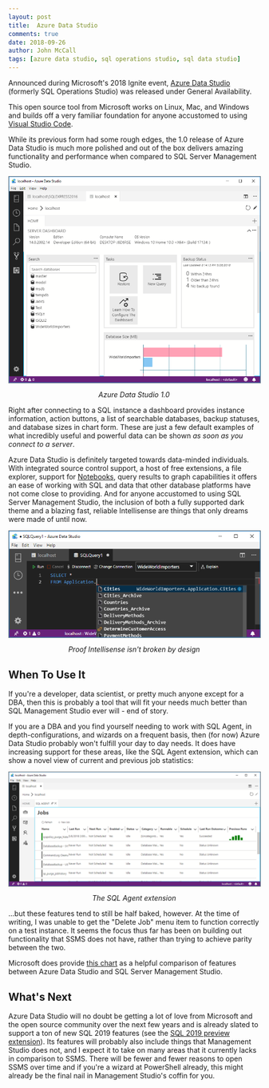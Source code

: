 ```yaml
---
layout: post
title:  Azure Data Studio
comments: true
date: 2018-09-26
author: John McCall
tags: [azure data studio, sql operations studio, sql data studio]
---
```


Announced during Microsoft's 2018 Ignite event, [Azure Data Studio](https://docs.microsoft.com/en-us/sql/azure-data-studio/download?view=sql-server-2017) (formerly SQL Operations Studio)
was released under General Availability.

This open source tool from Microsoft works on Linux, Mac, and Windows and builds off a very familiar foundation for anyone accustomed to using [Visual Studio Code](https://code.visualstudio.com/).

While its previous form had some rough edges, the 1.0 release of Azure Data Studio is much more polished and out of the box delivers amazing functionality and performance when compared to SQL Server Management Studio.

<div>
<img style="display: block; margin: auto; border: 1px solid gray;" src="../img/azure-data-studio.png" title="New vs Old SQL Server Management Studio" alt="New vs Old SQL Server Management Studio">
<p style="text-align: center; font-style: italic;">Azure Data Studio 1.0</p>
</div>

Right after connecting to a SQL instance a dashboard provides instance information, action buttons, a list of searchable databases, backup statuses, and database sizes in chart form. These are just a few default examples of what incredibly useful and powerful data can be shown *as soon as you connect to a server*.

Azure Data Studio is definitely targeted towards data-minded individuals. With integrated source control support, a host of free extensions, a file explorer, support for [Notebooks](https://notebooks.azure.com/), query results to graph capabilities it offers an ease of working with SQL and data that other database platforms have not come close to providing. And for anyone accustomed to using SQL Server Management Studio, the inclusion of both a fully supported dark theme and a blazing fast, reliable Intellisense are things that only dreams were made of until now.

<div>
<img style="display: block; margin: auto; border: 1px solid gray;" src="../img/azure-data-studio-dark-theme.PNG" title="Proof Intellisense isn't broken by design" alt="Proof Intellisense isn't broken by design">
<p style="text-align: center; font-style: italic;">Proof Intellisense isn't broken by design</p>
</div>


## When To Use It

If you're a developer, data scientist, or pretty much anyone except for a DBA, then this is probably a tool that will fit your needs much better than SQL Management Studio ever will - end of story.

If you are a DBA and you find yourself needing to work with SQL Agent, in depth-configurations, and wizards on a frequent basis, then (for now) Azure Data Studio probably won't fulfill your day to day needs. It does have increasing support for these areas, like the SQL Agent extension, which can show a novel view of current and previous job statistics:

<div>
<img style="display: block; margin: auto; border: 1px solid gray;" src="../img/azure-data-studio-sql-agent.PNG" title="SQL Agent Extension for Azure Data Studio" alt="SQL Agent Extension for Azure Data Studio">
<p style="text-align: center; font-style: italic;">The SQL Agent extension</p>
</div>

...but these features tend to still be half baked, however. At the time of writing, I was unable to get the "Delete Job" menu item to function correctly on a test instance. It seems the focus thus far has been on building out functionality that SSMS does not have, rather than trying to achieve parity between the two.

Microsoft does provide [this chart](https://cloudblogs.microsoft.com/sqlserver/2018/09/25/azure-data-studio-for-sql-server/#featurecomparison) as a helpful comparison of features between Azure Data Studio and SQL Server Management Studio.

## What's Next

Azure Data Studio will no doubt be getting a lot of love from Microsoft and the open source community over the next few years and is already slated to support a ton of new SQL 2019 features (see the [SQL 2019 preview extension](https://docs.microsoft.com/en-us/sql/azure-data-studio/sql-server-2019-extension?view=sqlallproducts-allversions)). Its features will probably also include things that Management Studio does not, and I expect it to take on many areas that it currently lacks in comparison to SSMS. There will be fewer and fewer reasons to open SSMS over time and if you're a wizard at PowerShell already, this might already be the final nail in Management Studio's coffin for you.
